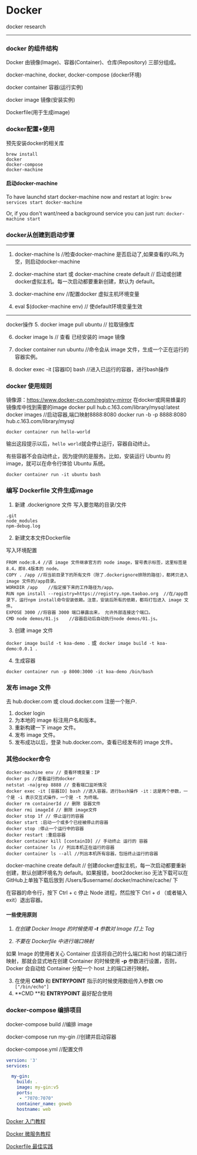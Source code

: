 # Docker
docker research

---

### docker 的组件结构

Docker 由镜像(Image)、容器(Container)、仓库(Repository) 三部分组成。

docker-machine, docker, docker-compose (docker环境)

docker container 容器(运行实例)

docker image 镜像(安装实例)

Dockerfile(用于生成image)

### docker配置+使用

预先安装docker的相关库
```
brew install 
docker
docker-compose
docker-machine
```

#### 启动docker-machine

To have launchd start docker-machine now and restart at login:
 `brew services start docker-machine`

Or, if you don't want/need a background service you can just run:
`docker-machine start`

### docker从创建到启动步骤

---

1. docker-machine ls 	//检查docker-machine 是否启动了,如果查看的URL为空，则启动docker-machine 

2. docker-machine start 或 docker-machine create default // 启动或创建docker虚拟主机。每一次启动都要重新创建，默认为 default。
3. docker-machine env	//配置docker 虚拟主机环境变量
4. eval $(docker-machine env)	// 使default环境变量生效

---
docker操作
5. docker image pull ubuntu // 拉取镜像库

6. docker image ls // 查看 已经安装的 image 镜像

7. docker container run ubuntu //命令会从 image 文件，生成一个正在运行的容器实例。

8. docker exec -it [容器ID] bash //进入已运行的容器，进行bash操作

### docker 使用规则

镜像源：https://www.docker-cn.com/registry-mirror
在docker或网易蜂巢的镜像库中找到需要的image
docker pull hub.c.163.com/library/mysql:latest
docker images
//启动容器,端口映射8888:8080 
docker run -b -p 8888:8080 hub.c.163.com/library/mysql 

`docker container run hello-world`

输出这段提示以后，`hello world`就会停止运行，容器自动终止。

有些容器不会自动终止，因为提供的是服务。比如，安装运行 Ubuntu 的 image，就可以在命令行体验 Ubuntu 系统。

`docker container run -it ubuntu bash`

### 编写 Dockerfile 文件生成image
1. 新建 .dockerignore 文件
   写入要忽略的目录/文件

```
.git
node_modules
npm-debug.log
```
2. 新建文本文件Dockerfile

写入环境配置

```
FROM node:8.4 //该 image 文件继承官方的 node image，冒号表示标签，这里标签是8.4，即8.4版本的 node。
COPY . /app	//将当前目录下的所有文件（除了.dockerignore排除的路径），都拷贝进入 image 文件的/app目录。
WORKDIR /app	//指定接下来的工作路径为/app。
RUN npm install --registry=https://registry.npm.taobao.org	//在/app目录下，运行npm install命令安装依赖。注意，安装后所有的依赖，都将打包进入 image 文件。
EXPOSE 3000	//将容器 3000 端口暴露出来， 允许外部连接这个端口。
CMD node demos/01.js	//容器启动后自动执行node demos/01.js。
```

3. 创建 image 文件

`docker image build -t koa-demo .` 或` docker image build -t koa-demo:0.0.1 .` 

4. 生成容器

`docker container run -p 8000:3000 -it koa-demo /bin/bash`

### 发布 image 文件

去 hub.docker.com 或 cloud.docker.com 注册一个账户.
1. docker login
2. 为本地的 image 标注用户名和版本。
3. 重新构建一下 image 文件。
4. 发布 image 文件。
5. 发布成功以后，登录 hub.docker.com，查看已经发布的 image 文件。

### 其他docker命令

```
docker-machine env // 查看环境变量：IP
docker ps //查看运行的docker
netstat -na|grep 8888 // 查看端口监听情况
docker exec -it [容器ID] bash //进入容器，进行bash操作 -it：这是两个参数，一个是 -i 表示交互式操作，一个是 -t 为终端。
docker rm containerId // 删除 容器文件
docker rmi imageId // 删除 image文件
docker stop 1f // 停止运行的容器
docker start :启动一个或多个已经被停止的容器
docker stop :停止一个运行中的容器
docker restart :重启容器
docker container kill [containID] // 手动终止 运行的 容器
docker container ls // 列出本机正在运行的容器
docker container ls --all //列出本机所有容器，包括终止运行的容器
```
docker-machine create default // 创建docker虚拟主机，每一次启动都要重新创建，默认创建环境名为 default。如果报错，boot2docker.iso 无法下载可以在GitHub上单独下载后放到 /Users/$username/.docker/machine/cache/ 下

在容器的命令行，按下 Ctrl + c 停止 Node 进程，然后按下 Ctrl + d （或者输入 exit）退出容器。

#### 一些使用原则

1. *在创建 Docker Image 的时候使用 **-t** 参数对 Image 打上 Tag*

2. *不要在 Dockerfile 中进行端口映射*

如果 Image 的使用者关心 Container 应该将自己的什么端口和 host 的端口进行映射，那就会显式地在创建 Container 的时候使用 **-p** 参数进行设置，否则，Docker 会自动给 Container 分配一个 host 上的端口进行映射。

3. 在使用 **CMD** 和 **ENTRYPOINT** 指示的时候使用数组传入参数 `CMD ["/bin/echo"]`
4. **CMD **和 **ENTRYPOINT** 最好配合使用

### docker-compose 编排项目

docker-compose build 	//编排 image

docker-compose run my-gin //创建并启动容器

docker-compose.yml	//配置文件

```yaml
version: '3'
services:

  my-gin:
    build: .
    image: my-gin:v5
    ports:
     - "7070:7070"
    container_name: goweb
    hostname: web
```





[Docker 入门教程](http://www.ruanyifeng.com/blog/2018/02/docker-tutorial.html)

[Docker 微服务教程](http://www.ruanyifeng.com/blog/2018/02/docker-wordpress-tutorial.html)

[Dockerfile 最佳实践](https://studygolang.com/articles/4219)